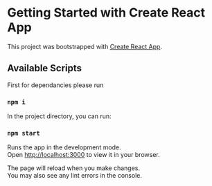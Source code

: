 # Getting Started with Create React App

This project was bootstrapped with [Create React App](https://github.com/facebook/create-react-app).

## Available Scripts

First for dependancies please run

### `npm i`

In the project directory, you can run:

### `npm start`

Runs the app in the development mode.\
Open [http://localhost:3000](http://localhost:3000) to view it in your browser.

The page will reload when you make changes.\
You may also see any lint errors in the console.
